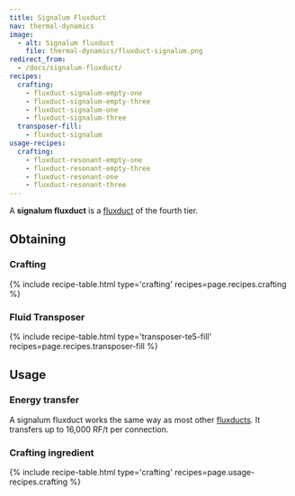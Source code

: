 ```yaml
---
title: Signalum Fluxduct
nav: thermal-dynamics
image:
  - alt: Signalum fluxduct
    file: thermal-dynamics/fluxduct-signalum.png
redirect_from:
  - /docs/signalum-fluxduct/
recipes:
  crafting:
    - fluxduct-signalum-empty-one
    - fluxduct-signalum-empty-three
    - fluxduct-signalum-one
    - fluxduct-signalum-three
  transposer-fill:
    - fluxduct-signalum
usage-recipes:
  crafting:
    - fluxduct-resonant-empty-one
    - fluxduct-resonant-empty-three
    - fluxduct-resonant-one
    - fluxduct-resonant-three
---
```


A **signalum fluxduct** is a [fluxduct](/docs/thermal-dynamics/fluxducts/) of the fourth tier.


Obtaining
---------

### Crafting
{% include recipe-table.html type='crafting' recipes=page.recipes.crafting %}

### Fluid Transposer
{% include recipe-table.html type='transposer-te5-fill' recipes=page.recipes.transposer-fill %}


Usage
-----

### Energy transfer
A signalum fluxduct works the same way as most other
[fluxducts](/docs/thermal-dynamics/fluxducts/). It transfers up to 16,000 RF/t per connection.

### Crafting ingredient
{% include recipe-table.html type='crafting' recipes=page.usage-recipes.crafting %}
